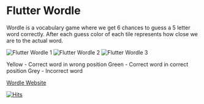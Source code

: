 

# Flutter Wordle

Wordle is a vocabulary game where we get 6 chances to guess a 5 letter word correctly. After each guess color of each tile represents how close we are to the actual word.

![Flutter Wordle 1](https://i.imgur.com/sI1kXXHm.png)  ![Flutter Wordle 2](https://i.imgur.com/l7NdEJGm.png) ![Flutter Wordle 3](https://i.imgur.com/lBSyXF2m.png)


Yellow - Correct word in wrong position
Green - Correct word in correct position
Grey - Incorrect word

[Wordle Website](https://www.powerlanguage.co.uk/wordle/) 

[![Hits](https://hits.seeyoufarm.com/api/count/incr/badge.svg?url=https%3A%2F%2Fgithub.com%2FZenDeveloper7%2FFlutter-Wordle&count_bg=%2342A5F5&title_bg=%23555555&icon=flutter.svg&icon_color=%23E7E7E7&title=Views&edge_flat=false)](https://hits.seeyoufarm.com)

